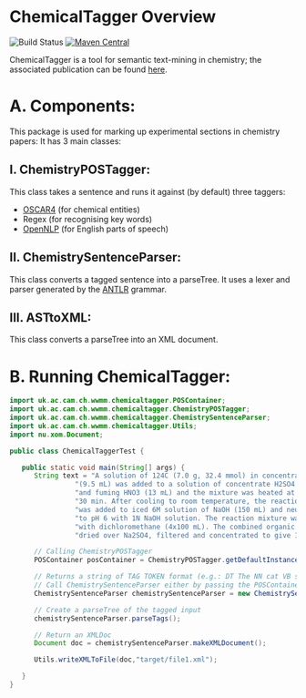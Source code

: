 # ChemicalTagger Overview
![Build Status](https://github.com/BlueObelisk/chemicaltagger/workflows/Java%20CI%20with%20Maven/badge.svg) [![Maven Central](https://maven-badges.herokuapp.com/maven-central/uk.ac.cam.ch.wwmm/chemicalTagger/badge.svg)](https://maven-badges.herokuapp.com/maven-central/uk.ac.cam.ch.wwmm/chemicalTagger)


ChemicalTagger is a tool for semantic text-mining in chemistry; the associated publication can be found [here](http://dx.doi.org/10.1186/1758-2946-3-17).

# A. Components:
This package is used for marking up experimental sections in chemistry papers:
It has 3 main classes:

## I. ChemistryPOSTagger:
This class takes a sentence and runs it against (by default) three taggers:

* [OSCAR4](https://github.com/blueobelisk/oscar4) (for chemical entities)
* Regex (for recognising key words)
* [OpenNLP](https://opennlp.apache.org/) (for English parts of speech)

## II. ChemistrySentenceParser:
This class converts a tagged sentence into a parseTree. It uses a lexer and parser generated
by the [ANTLR](https://www.antlr.org/) grammar.

## III. ASTtoXML:
This class converts a parseTree into an XML document.

# B. Running ChemicalTagger:

```java
import uk.ac.cam.ch.wwmm.chemicaltagger.POSContainer;
import uk.ac.cam.ch.wwmm.chemicaltagger.ChemistryPOSTagger;
import uk.ac.cam.ch.wwmm.chemicaltagger.ChemistrySentenceParser;
import uk.ac.cam.ch.wwmm.chemicaltagger.Utils;
import nu.xom.Document;

public class ChemicalTaggerTest {

   public static void main(String[] args) {
      String text = "A solution of 124C (7.0 g, 32.4 mmol) in concentrate H2SO4 " +
	            "(9.5 mL) was added to a solution of concentrate H2SO4 (9.5 mL) " +
	            "and fuming HNO3 (13 mL) and the mixture was heated at 60°C for " +
	            "30 min. After cooling to room temperature, the reaction mixture " +
	            "was added to iced 6M solution of NaOH (150 mL) and neutralized " +
	            "to pH 6 with 1N NaOH solution. The reaction mixture was extracted " +
	            "with dichloromethane (4x100 mL). The combined organic phases were " +
	            "dried over Na2SO4, filtered and concentrated to give 124D as a solid.";

      // Calling ChemistryPOSTagger
      POSContainer posContainer = ChemistryPOSTagger.getDefaultInstance().runTaggers(text);

      // Returns a string of TAG TOKEN format (e.g.: DT The NN cat VB sat IN on DT the NN matt)
      // Call ChemistrySentenceParser either by passing the POSContainer or by InputStream
      ChemistrySentenceParser chemistrySentenceParser = new ChemistrySentenceParser(posContainer);

      // Create a parseTree of the tagged input
      chemistrySentenceParser.parseTags();

      // Return an XMLDoc
      Document doc = chemistrySentenceParser.makeXMLDocument();

      Utils.writeXMLToFile(doc,"target/file1.xml");

   }
}
```
